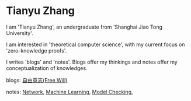 # Tianyu Zhang

I am 'Tianyu Zhang', an undergraduate from 'Shanghai Jiao Tong University'.

I am interested in 'theoretical computer science', with my current focus on 'zero-knowledge proofs'.

I writes 'blogs' and 'notes'. 
Blogs offer my thinkings and notes offer my conceptualization of knowledges.

blogs: 
[自由意志(Free Will)](https://zhangtian-yu.github.io/blogs/free_will.pdf)

notes: 
[Network](https://zhangtian-yu.github.io/notes/network),
[Machine Learning](https://zhangtian-yu.github.io/notes/machine_learning),
[Model Checking](https://zhangtian-yu.github.io/notes/model_checking),